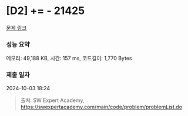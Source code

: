 # [D2] += - 21425 

[문제 링크](https://swexpertacademy.com/main/code/problem/problemDetail.do?contestProbId=AZD8K_UayDoDFAVs) 

### 성능 요약

메모리: 49,188 KB, 시간: 157 ms, 코드길이: 1,770 Bytes

### 제출 일자

2024-10-03 18:24



> 출처: SW Expert Academy, https://swexpertacademy.com/main/code/problem/problemList.do